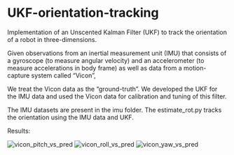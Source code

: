 # UKF-orientation-tracking
Implementation of an Unscented Kalman Filter (UKF) to track the orientation of a robot in three-dimensions.

Given observations from an inertial measurement unit (IMU) that consists of a gyroscope (to measure angular velocity) 
and an accelerometer (to measure accelerations in body frame) as well as data from a motion-capture system called “Vicon”,

We treat the Vicon data as the “ground-truth”. We developed the UKF for the IMU data and used the Vicon data for 
calibration and tuning of this filter.

The IMU datasets are present in the imu folder. 
The estimate_rot.py tracks the orientation using the IMU data and UKF.

Results:

![vicon_pitch_vs_pred](https://user-images.githubusercontent.com/114776023/223570818-b444b103-8ab7-471f-83a6-bc00c0d5b3d4.png)
![vicon_roll_vs_pred](https://user-images.githubusercontent.com/114776023/223570821-cccd8954-131f-4ba1-b16e-fda97647b3c1.png)
![vicon_yaw_vs_pred](https://user-images.githubusercontent.com/114776023/223570823-4c0f97f7-c38b-4afe-8f9c-d6abe7a0a1a0.png)
